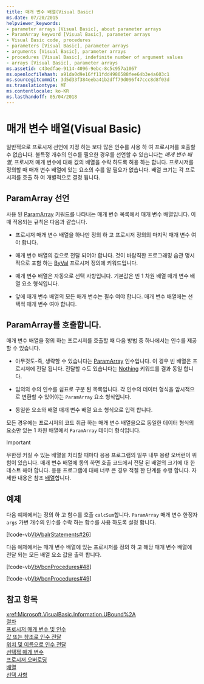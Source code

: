 ```yaml
---
title: 매개 변수 배열(Visual Basic)
ms.date: 07/20/2015
helpviewer_keywords:
- parameter arrays [Visual Basic], about parameter arrays
- ParamArray keyword [Visual Basic], parameter arrays
- Visual Basic code, procedures
- parameters [Visual Basic], parameter arrays
- arguments [Visual Basic], parameter arrays
- procedures [Visual Basic], indefinite number of argument values
- arrays [Visual Basic], parameter arrays
ms.assetid: c43edfae-9114-4096-9ebc-8c5c957a1067
ms.openlocfilehash: a91da0d9e16ff11fdd4980588fee64b3e4a603c1
ms.sourcegitcommit: 3d5d33f384eeba41b2dff79d096f47ccc8d8f03d
ms.translationtype: MT
ms.contentlocale: ko-KR
ms.lasthandoff: 05/04/2018
---
```

# <a name="parameter-arrays-visual-basic"></a>매개 변수 배열(Visual Basic)
일반적으로 프로시저 선언에 지정 하는 보다 많은 인수를 사용 하 여 프로시저를 호출할 수 없습니다. 불특정 개수의 인수를 필요한 경우를 선언할 수 있습니다는 *매개 변수 배열*, 프로시저 매개 변수에 대해 값의 배열을 수락 하도록 허용 하는 합니다. 프로시저를 정의할 때 매개 변수 배열에 있는 요소의 수를 알 필요가 없습니다. 배열 크기는 각 프로시저를 호출 하 여 개별적으로 결정 됩니다.  
  
## <a name="declaring-a-paramarray"></a>ParamArray 선언  
 사용 된 [ParamArray](../../../../visual-basic/language-reference/modifiers/paramarray.md) 키워드를 나타내는 매개 변수 목록에서 매개 변수 배열입니다. 이 때 적용되는 규칙은 다음과 같습니다.  
  
-   프로시저 매개 변수 배열을 하나만 정의 하 고 프로시저 정의의 마지막 매개 변수 여야 합니다.  
  
-   매개 변수 배열의 값으로 전달 되어야 합니다. 것이 바람직한 프로그래밍 습관 명시적으로 포함 하는 [ByVal](../../../../visual-basic/language-reference/modifiers/byval.md) 프로시저 정의에 키워드입니다.  
  
-   매개 변수 배열은 자동으로 선택 사항입니다. 기본값은 빈 1 차원 배열 매개 변수 배열 요소 형식입니다.  
  
-   앞에 매개 변수 배열의 모든 매개 변수는 필수 여야 합니다. 매개 변수 배열에는 선택적 매개 변수 여야 합니다.  
  
## <a name="calling-a-paramarray"></a>ParamArray를 호출합니다.  
 매개 변수 배열을 정의 하는 프로시저를 호출할 때 다음 방법 중 하나에서는 인수를 제공할 수 있습니다.  
  
-   아무것도-즉, 생략할 수 있습니다는 [ParamArray](../../../../visual-basic/language-reference/modifiers/paramarray.md) 인수입니다. 이 경우 빈 배열은 프로시저에 전달 됩니다. 전달할 수도 있습니다는 [Nothing](../../../../visual-basic/language-reference/nothing.md) 키워드를 결과 동일 합니다.  
  
-   임의의 수의 인수를 쉼표로 구분 된 목록입니다. 각 인수의 데이터 형식을 암시적으로 변환할 수 있어야는 `ParamArray` 요소 형식입니다.  
  
-   동일한 요소와 배열 매개 변수 배열 요소 형식으로 입력 합니다.  
  
 모든 경우에는 프로시저의 코드 취급 하는 매개 변수 배열을으로 동일한 데이터 형식의 요소만 있는 1 차원 배열에서 `ParamArray` 데이터 형식입니다.  
  
> [!IMPORTANT]
>  무한정 커질 수 있는 배열을 처리할 때마다 응용 프로그램의 일부 내부 용량 오버런이 위험이 있습니다. 매개 변수 배열에 동의 하면 호출 코드에서 전달 된 배열의 크기에 대 한 테스트 해야 합니다. 응용 프로그램에 대해 너무 큰 경우 적절 한 단계를 수행 합니다. 자세한 내용은 참조 [배열](../../../../visual-basic/programming-guide/language-features/arrays/index.md)합니다.  
  
## <a name="example"></a>예제  
 다음 예제에서는 정의 하 고 함수를 호출 `calcSum`합니다. `ParamArray` 매개 변수 한정자 `args` 가변 개수의 인수를 수락 하는 함수를 사용 하도록 설정 합니다.  
  
 [!code-vb[VbVbalrStatements#26](../../../../visual-basic/language-reference/error-messages/codesnippet/VisualBasic/parameter-arrays_1.vb)]  
  
 다음 예제에서는 매개 변수 배열에 있는 프로시저를 정의 하 고 해당 매개 변수 배열에 전달 되는 모든 배열 요소 값을 출력 합니다.  
  
 [!code-vb[VbVbcnProcedures#48](./codesnippet/VisualBasic/parameter-arrays_2.vb)]  
  
 [!code-vb[VbVbcnProcedures#49](./codesnippet/VisualBasic/parameter-arrays_3.vb)]  
  
## <a name="see-also"></a>참고 항목  
 <xref:Microsoft.VisualBasic.Information.UBound%2A>  
 [절차](./index.md)  
 [프로시저 매개 변수 및 인수](./procedure-parameters-and-arguments.md)  
 [값 또는 참조로 인수 전달](./passing-arguments-by-value-and-by-reference.md)  
 [위치 및 이름으로 인수 전달](./passing-arguments-by-position-and-by-name.md)  
 [선택적 매개 변수](./optional-parameters.md)  
 [프로시저 오버로딩](./procedure-overloading.md)  
 [배열](../../../../visual-basic/programming-guide/language-features/arrays/index.md)  
 [선택 사항](../../../../visual-basic/language-reference/modifiers/optional.md)
